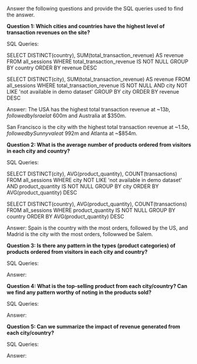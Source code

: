 Answer the following questions and provide the SQL queries used to find the answer.

    
**Question 1: Which cities and countries have the highest level of transaction revenues on the site?**


SQL Queries:

SELECT DISTINCT(country), SUM(total_transaction_revenue) AS revenue FROM all_sessions
	WHERE total_transaction_revenue IS NOT NULL
	GROUP BY country
	ORDER BY revenue DESC

SELECT DISTINCT(city), SUM(total_transaction_revenue) AS revenue FROM all_sessions
	WHERE total_transaction_revenue IS NOT NULL
	AND city NOT LIKE 'not available in demo dataset'
	GROUP BY city
	ORDER BY revenue DESC

Answer: The USA has the highest total transaction revenue at ~$13b, followed by Israel at ~$600m and Australia at $350m.

San Francisco is the city with the highest total transaction revenue at ~$1.5b, followed by Sunnyvale at ~$992m and Atlanta at ~$854m.


**Question 2: What is the average number of products ordered from visitors in each city and country?**


SQL Queries:

SELECT DISTINCT(city), AVG(product_quantity), COUNT(transactions) FROM all_sessions
	WHERE city NOT LIKE 'not available in demo dataset'
	AND product_quantity IS NOT NULL
	GROUP BY city
	ORDER BY AVG(product_quantity) DESC

 SELECT DISTINCT(country), AVG(product_quantity), COUNT(transactions) FROM all_sessions
	WHERE product_quantity IS NOT NULL
	GROUP BY country
	ORDER BY AVG(product_quantity) DESC

Answer:
Spain is the country with the most orders, followed by the US, and Madrid is the city with the most orders, followwed be Salem.





**Question 3: Is there any pattern in the types (product categories) of products ordered from visitors in each city and country?**


SQL Queries:



Answer:





**Question 4: What is the top-selling product from each city/country? Can we find any pattern worthy of noting in the products sold?**


SQL Queries:



Answer:





**Question 5: Can we summarize the impact of revenue generated from each city/country?**

SQL Queries:



Answer:







